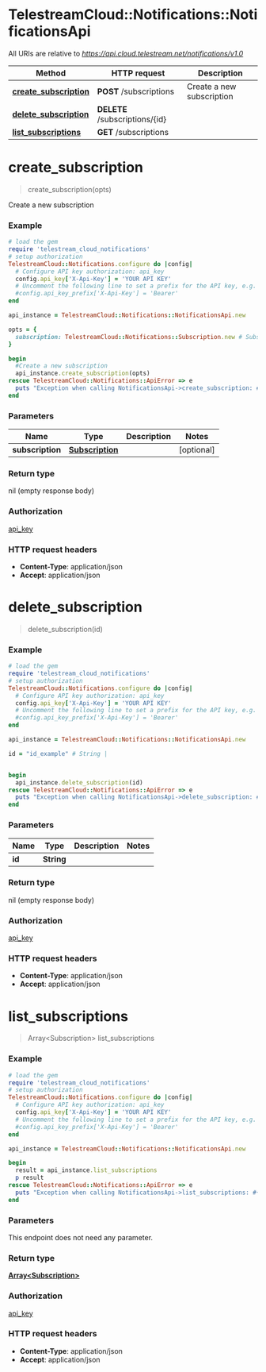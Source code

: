 # TelestreamCloud::Notifications::NotificationsApi

All URIs are relative to *https://api.cloud.telestream.net/notifications/v1.0*

Method | HTTP request | Description
------------- | ------------- | -------------
[**create_subscription**](NotificationsApi.md#create_subscription) | **POST** /subscriptions | Create a new subscription
[**delete_subscription**](NotificationsApi.md#delete_subscription) | **DELETE** /subscriptions/{id} | 
[**list_subscriptions**](NotificationsApi.md#list_subscriptions) | **GET** /subscriptions | 


# **create_subscription**
> create_subscription(opts)

Create a new subscription



### Example
```ruby
# load the gem
require 'telestream_cloud_notifications'
# setup authorization
TelestreamCloud::Notifications.configure do |config|
  # Configure API key authorization: api_key
  config.api_key['X-Api-Key'] = 'YOUR API KEY'
  # Uncomment the following line to set a prefix for the API key, e.g. 'Bearer' (defaults to nil)
  #config.api_key_prefix['X-Api-Key'] = 'Bearer'
end

api_instance = TelestreamCloud::Notifications::NotificationsApi.new

opts = { 
  subscription: TelestreamCloud::Notifications::Subscription.new # Subscription | 
}

begin
  #Create a new subscription
  api_instance.create_subscription(opts)
rescue TelestreamCloud::Notifications::ApiError => e
  puts "Exception when calling NotificationsApi->create_subscription: #{e}"
end
```

### Parameters

Name | Type | Description  | Notes
------------- | ------------- | ------------- | -------------
 **subscription** | [**Subscription**](Subscription.md)|  | [optional] 

### Return type

nil (empty response body)

### Authorization

[api_key](../README.md#api_key)

### HTTP request headers

 - **Content-Type**: application/json
 - **Accept**: application/json



# **delete_subscription**
> delete_subscription(id)



### Example
```ruby
# load the gem
require 'telestream_cloud_notifications'
# setup authorization
TelestreamCloud::Notifications.configure do |config|
  # Configure API key authorization: api_key
  config.api_key['X-Api-Key'] = 'YOUR API KEY'
  # Uncomment the following line to set a prefix for the API key, e.g. 'Bearer' (defaults to nil)
  #config.api_key_prefix['X-Api-Key'] = 'Bearer'
end

api_instance = TelestreamCloud::Notifications::NotificationsApi.new

id = "id_example" # String | 


begin
  api_instance.delete_subscription(id)
rescue TelestreamCloud::Notifications::ApiError => e
  puts "Exception when calling NotificationsApi->delete_subscription: #{e}"
end
```

### Parameters

Name | Type | Description  | Notes
------------- | ------------- | ------------- | -------------
 **id** | **String**|  | 

### Return type

nil (empty response body)

### Authorization

[api_key](../README.md#api_key)

### HTTP request headers

 - **Content-Type**: application/json
 - **Accept**: application/json



# **list_subscriptions**
> Array&lt;Subscription&gt; list_subscriptions



### Example
```ruby
# load the gem
require 'telestream_cloud_notifications'
# setup authorization
TelestreamCloud::Notifications.configure do |config|
  # Configure API key authorization: api_key
  config.api_key['X-Api-Key'] = 'YOUR API KEY'
  # Uncomment the following line to set a prefix for the API key, e.g. 'Bearer' (defaults to nil)
  #config.api_key_prefix['X-Api-Key'] = 'Bearer'
end

api_instance = TelestreamCloud::Notifications::NotificationsApi.new

begin
  result = api_instance.list_subscriptions
  p result
rescue TelestreamCloud::Notifications::ApiError => e
  puts "Exception when calling NotificationsApi->list_subscriptions: #{e}"
end
```

### Parameters
This endpoint does not need any parameter.

### Return type

[**Array&lt;Subscription&gt;**](Subscription.md)

### Authorization

[api_key](../README.md#api_key)

### HTTP request headers

 - **Content-Type**: application/json
 - **Accept**: application/json



